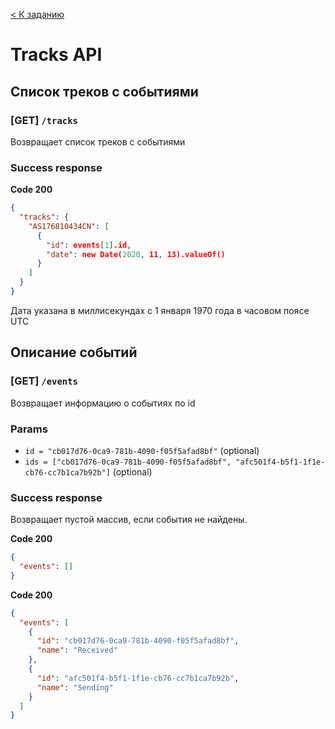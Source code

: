 [//]: # "Тыкни сюда и нажми Ctrl + Shift + V в vscode чтобы смотреть отформатированную версию"

[< К заданию](./README.md)

# Tracks API

## Список треков с событиями

### [GET] `/tracks`

Возвращает список треков с событиями

### Success response

**Code 200**

```json
{
  "tracks": {
    "AS176810434CN": [
      {
        "id": events[1].id,
        "date": new Date(2020, 11, 13).valueOf()
      }
    ]
  }
}
```

Дата указана в миллисекундах с 1 января 1970 года в часовом поясе UTC

## Описание событий

### [GET] `/events`

Возвращает информацию о событиях по id

### Params

- `id = "cb017d76-0ca9-781b-4090-f05f5afad8bf"` (optional)
- `ids = ["cb017d76-0ca9-781b-4090-f05f5afad8bf", "afc501f4-b5f1-1f1e-cb76-cc7b1ca7b92b"]` (optional)

### Success response

Возвращает пустой массив, если события не найдены.

**Code 200**

```json
{
  "events": []
}
```

**Code 200**

```json
{
  "events": [
    {
      "id": "cb017d76-0ca9-781b-4090-f05f5afad8bf",
      "name": "Received"
    },
    {
      "id": "afc501f4-b5f1-1f1e-cb76-cc7b1ca7b92b",
      "name": "Sending"
    }
  ]
}
```
